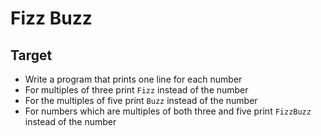# Fizz Buzz

## Target

- Write a program that prints one line for each number
- For multiples of three print `Fizz` instead of the number
- For the multiples of five print `Buzz` instead of the number
- For numbers which are multiples of both three and five print `FizzBuzz` instead of the number
